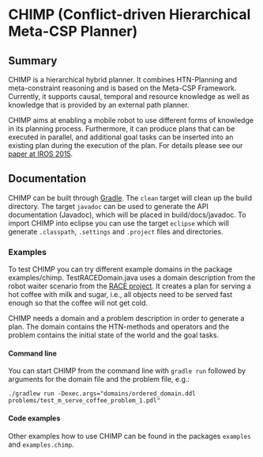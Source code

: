 CHIMP (Conflict-driven Hierarchical Meta-CSP Planner)
=====================================================

Summary
-------

CHIMP is a hierarchical hybrid planner. It combines HTN-Planning and meta-constraint reasoning and is based on the Meta-CSP Framework. Currently, it supports causal, temporal and resource knowledge as well as knowledge that is provided by an external path planner.

CHIMP aims at enabling a mobile robot to use different forms of knowledge in its planning process. Furthermore, it can produce plans that can be executed in parallel, and additional goal tasks can be inserted into an existing plan during the execution of the plan. For details please see our [paper at IROS 2015][iros-paper].

[iros-paper]: http://aass.oru.se/~mmi/papers/iros15-chimp.pdf


Documentation
-------------

CHIMP can be built through [Gradle](http://gradle.org).
The `clean` target will clean up the build directory. The target `javadoc` can be used to generate the API documentation (Javadoc), which will be placed in build/docs/javadoc.
To import CHIMP into eclipse you can use the target `eclipse` which will generate `.classpath`, `.settings` and `.project` files and directories.

### Examples ###

To test CHIMP you can try different example domains in the package examples/chimp. TestRACEDomain.java uses a domain description from the robot waiter scenario from the [RACE project](http://project-race.eu/). It creates a plan for serving a hot coffee with milk and sugar, i.e., all objects need to be served fast enough so that the coffee will not get cold.

CHIMP needs a domain and a problem description in order to generate a plan. The domain contains the HTN-methods and operators and the problem contains the initial state of the world and the goal tasks.

#### Command line ####

You can start CHIMP from the command line with `gradle run` followed by arguments for the domain file and the problem file, e.g.:

```
./gradlew run -Dexec.args="domains/ordered_domain.ddl problems/test_m_serve_coffee_problem_1.pdl"
```

#### Code examples ####

Other examples how to use CHIMP can be found in the packages `examples` and `examples.chimp`.

